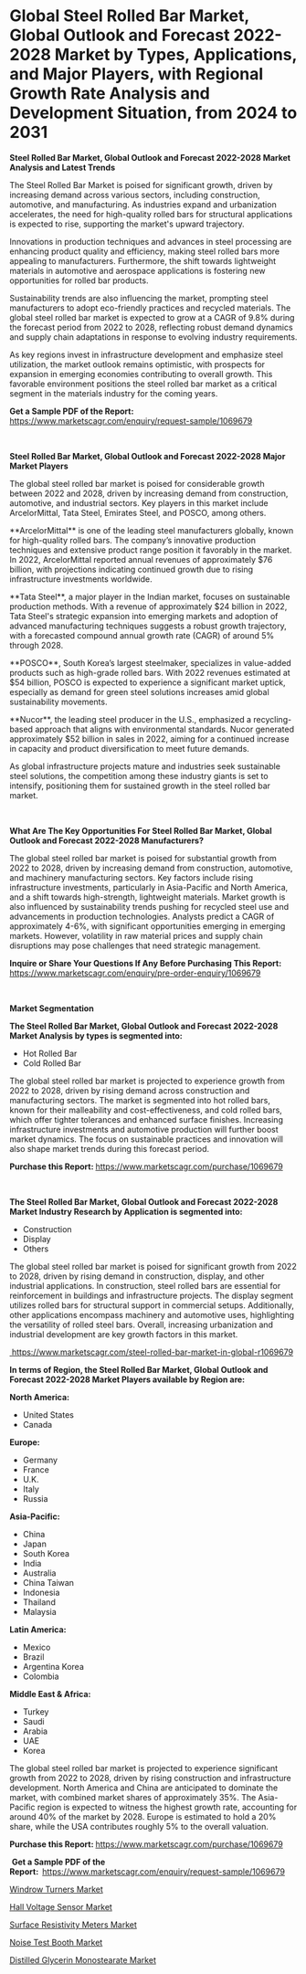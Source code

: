 <p><h1>Global Steel Rolled Bar Market, Global Outlook and Forecast 2022-2028 Market by Types, Applications, and Major Players, with Regional Growth Rate Analysis and Development Situation, from 2024 to 2031</h1></p><p><strong>Steel Rolled Bar Market, Global Outlook and Forecast 2022-2028 Market Analysis and Latest Trends</strong></p>
<p><p>The Steel Rolled Bar Market is poised for significant growth, driven by increasing demand across various sectors, including construction, automotive, and manufacturing. As industries expand and urbanization accelerates, the need for high-quality rolled bars for structural applications is expected to rise, supporting the market's upward trajectory. </p><p>Innovations in production techniques and advances in steel processing are enhancing product quality and efficiency, making steel rolled bars more appealing to manufacturers. Furthermore, the shift towards lightweight materials in automotive and aerospace applications is fostering new opportunities for rolled bar products.</p><p>Sustainability trends are also influencing the market, prompting steel manufacturers to adopt eco-friendly practices and recycled materials. The global steel rolled bar market is expected to grow at a CAGR of 9.8% during the forecast period from 2022 to 2028, reflecting robust demand dynamics and supply chain adaptations in response to evolving industry requirements.</p><p>As key regions invest in infrastructure development and emphasize steel utilization, the market outlook remains optimistic, with prospects for expansion in emerging economies contributing to overall growth. This favorable environment positions the steel rolled bar market as a critical segment in the materials industry for the coming years.</p></p>
<p><strong>Get a Sample PDF of the Report:&nbsp;</strong> <a href="https://www.marketscagr.com/enquiry/request-sample/1069679">https://www.marketscagr.com/enquiry/request-sample/1069679</a></p>
<p>&nbsp;</p>
<p><strong>Steel Rolled Bar Market, Global Outlook and Forecast 2022-2028 Major Market Players</strong></p>
<p><p>The global steel rolled bar market is poised for considerable growth between 2022 and 2028, driven by increasing demand from construction, automotive, and industrial sectors. Key players in this market include ArcelorMittal, Tata Steel, Emirates Steel, and POSCO, among others.</p><p>**ArcelorMittal** is one of the leading steel manufacturers globally, known for high-quality rolled bars. The company’s innovative production techniques and extensive product range position it favorably in the market. In 2022, ArcelorMittal reported annual revenues of approximately $76 billion, with projections indicating continued growth due to rising infrastructure investments worldwide.</p><p>**Tata Steel**, a major player in the Indian market, focuses on sustainable production methods. With a revenue of approximately $24 billion in 2022, Tata Steel's strategic expansion into emerging markets and adoption of advanced manufacturing techniques suggests a robust growth trajectory, with a forecasted compound annual growth rate (CAGR) of around 5% through 2028.</p><p>**POSCO**, South Korea’s largest steelmaker, specializes in value-added products such as high-grade rolled bars. With 2022 revenues estimated at $54 billion, POSCO is expected to experience a significant market uptick, especially as demand for green steel solutions increases amid global sustainability movements.</p><p>**Nucor**, the leading steel producer in the U.S., emphasized a recycling-based approach that aligns with environmental standards. Nucor generated approximately $52 billion in sales in 2022, aiming for a continued increase in capacity and product diversification to meet future demands.</p><p>As global infrastructure projects mature and industries seek sustainable steel solutions, the competition among these industry giants is set to intensify, positioning them for sustained growth in the steel rolled bar market.</p></p>
<p>&nbsp;</p>
<p><strong>What Are The Key Opportunities For Steel Rolled Bar Market, Global Outlook and Forecast 2022-2028 Manufacturers?</strong></p>
<p><p>The global steel rolled bar market is poised for substantial growth from 2022 to 2028, driven by increasing demand from construction, automotive, and machinery manufacturing sectors. Key factors include rising infrastructure investments, particularly in Asia-Pacific and North America, and a shift towards high-strength, lightweight materials. Market growth is also influenced by sustainability trends pushing for recycled steel use and advancements in production technologies. Analysts predict a CAGR of approximately 4-6%, with significant opportunities emerging in emerging markets. However, volatility in raw material prices and supply chain disruptions may pose challenges that need strategic management.</p></p>
<p><strong>Inquire or Share Your Questions If Any Before Purchasing This Report:</strong> <a href="https://www.marketscagr.com/enquiry/pre-order-enquiry/1069679">https://www.marketscagr.com/enquiry/pre-order-enquiry/1069679</a></p>
<p>&nbsp;</p>
<p><strong>Market Segmentation</strong></p>
<p><strong>The Steel Rolled Bar Market, Global Outlook and Forecast 2022-2028 Market Analysis by types is segmented into:</strong></p>
<p><ul><li>Hot Rolled Bar</li><li>Cold Rolled Bar</li></ul></p>
<p><p>The global steel rolled bar market is projected to experience growth from 2022 to 2028, driven by rising demand across construction and manufacturing sectors. The market is segmented into hot rolled bars, known for their malleability and cost-effectiveness, and cold rolled bars, which offer tighter tolerances and enhanced surface finishes. Increasing infrastructure investments and automotive production will further boost market dynamics. The focus on sustainable practices and innovation will also shape market trends during this forecast period.</p></p>
<p><strong>Purchase this Report:&nbsp;</strong><a href="https://www.marketscagr.com/purchase/1069679">https://www.marketscagr.com/purchase/1069679</a></p>
<p>&nbsp;</p>
<p><strong>The Steel Rolled Bar Market, Global Outlook and Forecast 2022-2028 Market Industry Research by Application is segmented into:</strong></p>
<p><ul><li>Construction</li><li>Display</li><li>Others</li></ul></p>
<p><p>The global steel rolled bar market is poised for significant growth from 2022 to 2028, driven by rising demand in construction, display, and other industrial applications. In construction, steel rolled bars are essential for reinforcement in buildings and infrastructure projects. The display segment utilizes rolled bars for structural support in commercial setups. Additionally, other applications encompass machinery and automotive uses, highlighting the versatility of rolled steel bars. Overall, increasing urbanization and industrial development are key growth factors in this market.</p></p>
<p><a href="https://www.marketscagr.com/steel-rolled-bar-market-in-global-r1069679">&nbsp;https://www.marketscagr.com/steel-rolled-bar-market-in-global-r1069679</a></p>
<p><strong>In terms of Region, the Steel Rolled Bar Market, Global Outlook and Forecast 2022-2028 Market Players available by Region are:</strong></p>
<p>
    <p> <strong> North America: </strong>
        <ul>
            <li>United States</li>
            <li>Canada</li>
        </ul>
        </p> 
    <p> <strong> Europe: </strong>
        <ul>
            <li>Germany</li>
            <li>France</li>
            <li>U.K.</li>
            <li>Italy</li>
            <li>Russia</li>
        </ul>
        </p> 
    <p> <strong> Asia-Pacific: </strong>
        <ul>
            <li>China</li>
            <li>Japan</li>
            <li>South Korea</li>
            <li>India</li>
            <li>Australia</li>
            <li>China Taiwan</li>
            <li>Indonesia</li>
            <li>Thailand</li>
            <li>Malaysia</li>
        </ul>
        </p> 
    <p> <strong> Latin America: </strong>
        <ul>
            <li>Mexico</li>
            <li>Brazil</li>
            <li>Argentina Korea</li>
            <li>Colombia</li>
        </ul>
        </p> 
    <p> <strong> Middle East & Africa: </strong>
        <ul>
            <li>Turkey</li>
            <li>Saudi</li>
            <li>Arabia</li>
            <li>UAE</li>
            <li>Korea</li>
        </ul>
    </p>
    </p>
<p><p>The global steel rolled bar market is projected to experience significant growth from 2022 to 2028, driven by rising construction and infrastructure development. North America and China are anticipated to dominate the market, with combined market shares of approximately 35%. The Asia-Pacific region is expected to witness the highest growth rate, accounting for around 40% of the market by 2028. Europe is estimated to hold a 20% share, while the USA contributes roughly 5% to the overall valuation.</p></p>
<p><strong>Purchase this Report: </strong><a href="https://www.marketscagr.com/purchase/1069679">https://www.marketscagr.com/purchase/1069679</a></p>
<p>&nbsp;<strong>Get a Sample PDF of the Report:&nbsp;&nbsp;</strong><a href="https://www.marketscagr.com/enquiry/request-sample/1069679">https://www.marketscagr.com/enquiry/request-sample/1069679</a></p>
<p><strong></strong></p>
<p><p><a href="https://medium.com/@marynelson695/this-report-on-windrow-turners-market-is-a-comprehensive-analysis-of-market-shares-strategies-309837469323">Windrow Turners Market</a></p><p><a href="https://www.linkedin.com/pulse/global-hall-voltage-sensor-market-analysis-trends-forecasts-8zgvc?trackingId=nw%2BKVJODTTeppWXngRn3AA%3D%3D">Hall Voltage Sensor Market</a></p><p><a href="https://medium.com/@marynelson695/the-surface-resistivity-meters-market-prioritizes-cost-control-and-efficiency-enhancement-bd783003d076">Surface Resistivity Meters Market</a></p><p><a href="https://www.linkedin.com/pulse/future-ready-strategic-insights-global-noise-test-booth-market-8wpxf?trackingId=qqfO9Gg4Q9GGZa454HXq1g%3D%3D">Noise Test Booth Market</a></p><p><a href="https://issuu.com/reportprime-2/docs/distilled-glycerin-monostearate-mar_473a86f691d93e">Distilled Glycerin Monostearate Market</a></p></p>